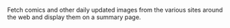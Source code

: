 Fetch comics and other daily updated images from the various sites around the web and display them on a summary page.